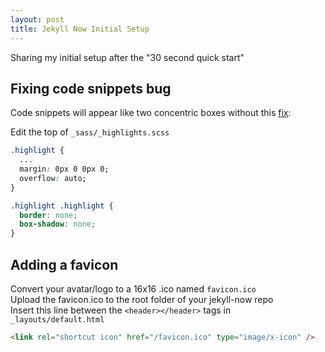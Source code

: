 ```yaml
---
layout: post
title: Jekyll Now Initial Setup
---
```

Sharing my initial setup after the "30 second quick start"

## Fixing code snippets bug
Code snippets will appear like two concentric boxes without this [fix](https://github.com/barryclark/jekyll-now/issues/1055):

Edit the top of `_sass/_highlights.scss`
```css
.highlight {
  ...
  margin: 0px 0 0px 0;
  overflow: auto;
}

.highlight .highlight {
  border: none;
  box-shadow: none;
}
```

## Adding a favicon
Convert your avatar/logo to a 16x16 .ico named `favicon.ico` \
Upload the favicon.ico to the root folder of your jekyll-now repo \
Insert this line between the `<header></header>` tags in `_layouts/default.html`
```html
<link rel="shortcut icon" href="/favicon.ico" type="image/x-icon" />
```
